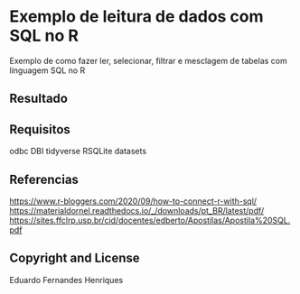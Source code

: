 # Exemplo de leitura de dados com SQL no R
Exemplo de como fazer ler, selecionar, filtrar 
e mesclagem de tabelas com linguagem SQL no R

## Resultado


## Requisitos
odbc
DBI
tidyverse
RSQLite
datasets

## Referencias

https://www.r-bloggers.com/2020/09/how-to-connect-r-with-sql/
https://materialdornel.readthedocs.io/_/downloads/pt_BR/latest/pdf/
https://sites.ffclrp.usp.br/cid/docentes/edberto/Apostilas/Apostila%20SQL.pdf

## Copyright and License
Eduardo Fernandes Henriques
